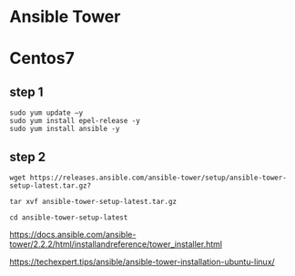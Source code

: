 # Ansible Tower

# Centos7 

## step 1

```
sudo yum update –y
sudo yum install epel-release -y
sudo yum install ansible -y
```
## step 2

```
wget https://releases.ansible.com/ansible-tower/setup/ansible-tower-setup-latest.tar.gz?

tar xvf ansible-tower-setup-latest.tar.gz

```
```
cd ansible-tower-setup-latest

```
https://docs.ansible.com/ansible-tower/2.2.2/html/installandreference/tower_installer.html

https://techexpert.tips/ansible/ansible-tower-installation-ubuntu-linux/